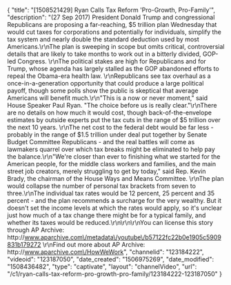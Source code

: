 {
    "title": "[1508521429] Ryan Calls Tax Reform 'Pro-Growth, Pro-Family'",
    "description": "(27 Sep 2017) President Donald Trump and congressional Republicans are proposing a far-reaching, $5 trillion plan Wednesday that would cut taxes for corporations and potentially for individuals, simplify the tax system and nearly double the standard deduction used by most Americans.\r\nThe plan is sweeping in scope but omits critical, controversial details that are likely to take months to work out in a bitterly divided, GOP-led Congress. \r\nThe political stakes are high for Republicans and for Trump, whose agenda has largely stalled as the GOP abandoned efforts to repeal the Obama-era health law. \r\nRepublicans see tax overhaul as a once-in-a-generation opportunity that could produce a large political payoff, though some polls show the public is skeptical that average Americans will benefit much.\r\n\"This is a now or never moment,\" said House Speaker Paul Ryan. \"The choice before us is really clear.\"\r\nThere are no details on how much it would cost, though back-of-the-envelope estimates by outside experts put the tax cuts in the range of $5 trillion over the next 10 years. \r\nThe net cost to the federal debt would be far less - probably in the range of $1.5 trillion under deal put together by Senate Budget Committee Republicans - and the real battles will come as lawmakers quarrel over which tax breaks might be eliminated to help pay the balance.\r\n\"We're closer than ever to finishing what we started for the American people, for the middle class workers and families, and the main street job creators, merely struggling to get by today,\" said Rep. Kevin Brady, the chairman of the House Ways and Means Committee. \r\nThe plan would collapse the number of personal tax brackets from seven to three.\r\nThe individual tax rates would be 12 percent, 25 percent and 35 percent - and the plan recommends a surcharge for the very wealthy. But it doesn't set the income levels at which the rates would apply, so it's unclear just how much of a tax change there might be for a typical family, and whether its taxes would be reduced.\r\n\r\n\r\nYou can license this story through AP Archive: http:\/\/www.aparchive.com\/metadata\/youtube\/b57122fc22b0e1905c5909831b179272 \r\nFind out more about AP Archive: http:\/\/www.aparchive.com\/HowWeWork",
    "channelid": "123184222",
    "videoid": "123187050",
    "date_created": "1506975269",
    "date_modified": "1508436482",
    "type": "captivate",
    "layout": "channelVideo",
    "url": "\/c1\/ryan-calls-tax-reform-pro-growth-pro-family\/123184222-123187050"
}